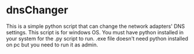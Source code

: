 # dnsChanger

This is a simple python script that can change the network adapters' DNS settings. 
This script is for windows OS.
You must have python installed in your system for the .py script to run.
.exe file doesn't need python installed on pc but you need to run it as admin.
